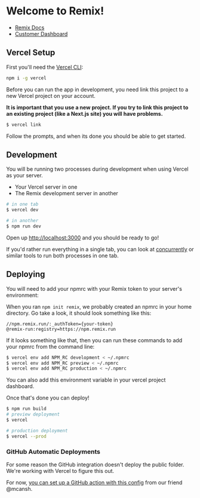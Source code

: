 # Welcome to Remix!

- [Remix Docs](https://docs.remix.run)
- [Customer Dashboard](https://remix.run/dashboard)

## Vercel Setup

First you'll need the [Vercel CLI](https://vercel.com/docs/cli):

```sh
npm i -g vercel
```

Before you can run the app in development, you need link this project to a new
Vercel project on your account.

**It is important that you use a new project. If you try to link this project to
an existing project (like a Next.js site) you will have problems.**

```sh
$ vercel link
```

Follow the prompts, and when its done you should be able to get started.

## Development

You will be running two processes during development when using Vercel as your
server.

- Your Vercel server in one
- The Remix development server in another

```sh
# in one tab
$ vercel dev

# in another
$ npm run dev
```

Open up [http://localhost:3000](http://localhost:3000) and you should be ready
to go!

If you'd rather run everything in a single tab, you can look at
[concurrently](https://npm.im/concurrently) or similar tools to run both
processes in one tab.

## Deploying

You will need to add your npmrc with your Remix token to your server's
environment:

When you ran `npm init remix`, we probably created an npmrc in your home
directory. Go take a look, it should look something like this:

```
//npm.remix.run/:_authToken={your-token}
@remix-run:registry=https://npm.remix.run
```

If it looks something like that, then you can run these commands to add your
npmrc from the command line:

```bash
$ vercel env add NPM_RC development < ~/.npmrc
$ vercel env add NPM_RC preview < ~/.npmrc
$ vercel env add NPM_RC production < ~/.npmrc
```

You can also add this environment variable in your vercel project dashboard.

Once that's done you can deploy!

```sh
$ npm run build
# preview deployment
$ vercel

# production deployment
$ vercel --prod
```

### GitHub Automatic Deployments

For some reason the GitHub integration doesn't deploy the public folder. We're
working with Vercel to figure this out.

For now,
[you can set up a GitHub action with this config](https://gist.github.com/mcansh/91f8effda798b41bb373351fad217070)
from our friend @mcansh.
